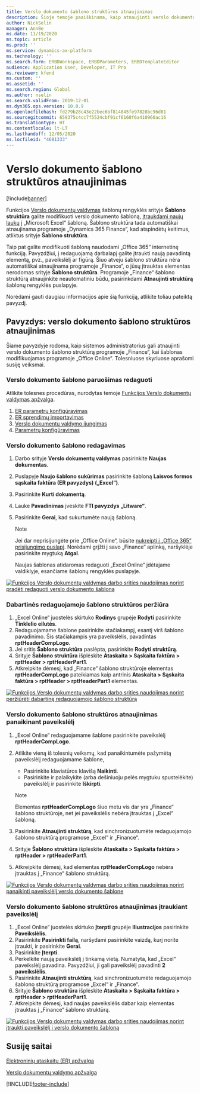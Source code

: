 ```yaml
---
title: Verslo dokumento šablono struktūros atnaujinimas
description: Šioje temoje paaiškinama, kaip atnaujinti verslo dokumento šablono struktūrą naudojantis funkcija Verslo dokumentų valdymas.
author: NickSelin
manager: AnnBe
ms.date: 11/19/2020
ms.topic: article
ms.prod: ''
ms.service: dynamics-ax-platform
ms.technology: ''
ms.search.form: ERBDWorkspace, ERBDParameters, ERBDTemplateEditor
audience: Application User, Developer, IT Pro
ms.reviewer: kfend
ms.custom: ''
ms.assetid: ''
ms.search.region: Global
ms.author: nselin
ms.search.validFrom: 2019-12-01
ms.dyn365.ops.version: 10.0.9
ms.openlocfilehash: fd279b28c43e22bec6bf814845fe97828bc96d81
ms.sourcegitcommit: 659375c4cc7f5524cbf91cf6160f6a410960ac16
ms.translationtype: HT
ms.contentlocale: lt-LT
ms.lasthandoff: 12/05/2020
ms.locfileid: "4681333"
---
```

# <a name="update-the-structure-of-a-business-document-template"></a>Verslo dokumento šablono struktūros atnaujinimas 

[!include[banner](../includes/banner.md)]

Funkcijos [Verslo dokumentų valdymas](er-business-document-management.md) šablonų rengyklės srityje **Šablono struktūra** galite modifikuoti verslo dokumento šabloną, [įtraukdami naujų laukų](er-bdm-add-field-to-excel-template.md) į „Microsoft Excel“ šabloną. Šablono struktūra tada automatiškai atnaujinama programoje „Dynamics 365 Finance“, kad atspindėtų keitimus, atliktus srityje **Šablono struktūra**.

Taip pat galite modifikuoti šabloną naudodami „Office 365“ internetinę funkciją. Pavyzdžiui, į redaguojamą darbalapį galite įtraukti naują pavadintą elementą, pvz., paveikslėlį ar figūrą. Šiuo atveju šablono struktūra nėra automatiškai atnaujinama programoje „Finance“, o jūsų įtrauktas elementas nerodomas srityje **Šablono struktūra**. Programoje „Finance“ šablono struktūrą atnaujinkite neautomatiniu būdu, pasirinkdami **Atnaujinti struktūrą** šablonų rengyklės puslapyje.

Norėdami gauti daugiau informacijos apie šią funkciją, atlikite toliau pateiktą pavyzdį.

## <a name="example-update-the-structure-of-a-business-document-template"></a>Pavyzdys: verslo dokumento šablono struktūros atnaujinimas

Šiame pavyzdyje rodoma, kaip sistemos administratorius gali atnaujinti verslo dokumento šablono struktūrą programoje „Finance“, kai šablonas modifikuojamas programoje „Office Online“. Tolesniuose skyriuose aprašomi susiję veiksmai.

### <a name="prepare-a-business-document-template-for-editing"></a>Verslo dokumento šablono paruošimas redaguoti

Atlikite tolesnes procedūras, nurodytas temoje [Funkcijos Verslo dokumentų valdymas apžvalga](er-business-document-management.md).

1. [ER parametrų konfigūravimas](er-business-document-management.md#configure-er-parameters)
2. [ER sprendimų importavimas](er-business-document-management.md#import-er-solutions)
3. [Verslo dokumentų valdymo įjungimas](er-business-document-management.md#enable-business-document-management)
4. [Parametrų konfigūravimas](er-business-document-management.md#configure-parameters)

### <a name="edit-a-business-document-template"></a>Verslo dokumento šablono redagavimas

1. Darbo srityje **Verslo dokumentų valdymas** pasirinkite **Naujas dokumentas**.
2. Puslapyje **Naujo šablono sukūrimas** pasirinkite šabloną **Laisvos formos sąskaita faktūra (ER pavyzdys) („Excel“)**.
3. Pasirinkite **Kurti dokumentą**.
4. Lauke **Pavadinimas** įveskite **FTI pavyzdys „Litware“**.
5. Pasirinkite **Gerai**, kad sukurtumėte naują šabloną.

    > [!NOTE]
    > Jei dar neprisijungėte prie „Office Online“, būsite [nukreipti į „Office 365“ prisijungimo puslapį](er-business-document-management.md#i-selected-edit-document-but-instead-of-opening-the-bdm-template-editor-page-in-finance-and-operations-i-have-been-sent-to-the-microsoft-365-web-page). Norėdami grįžti į savo „Finance“ aplinką, naršyklėje pasirinkite mygtuką **Atgal**.

    Naujas šablonas atidaromas redaguoti „Excel Online“ įdėtajame valdiklyje, esančiame šablonų rengyklės puslapyje.

[![Funkcijos Verslo dokumentų valdymas darbo srities naudojimas norint pradėti redaguoti verslo dokumento šabloną](./media/er-bdm-update-structure1.gif)](./media/er-bdm-update-structure1.gif)

### <a name="review-the-current-structure-of-the-editable-template"></a>Dabartinės redaguojamojo šablono struktūros peržiūra

1. „Excel Online“ juostelės skirtuko **Rodinys** grupėje **Rodyti** pasirinkite **Tinklelio eilutės**.
2. Redaguojamame šablone pasirinkite stačiakampį, esantį virš šablono pavadinimo. Šis stačiakampis yra paveikslėlis, pavadintas **rptHeaderCompLogo**.
3. Jei sritis **Šablono struktūra** paslėpta, pasirinkite **Rodyti struktūrą**.
4. Srityje **Šablono struktūra** išplėskite **Ataskaita \> Sąskaita faktūra \> rptHeader \> rptHeaderPart1**.
5. Atkreipkite dėmesį, kad „Finance“ šablono struktūroje elementas **rptHeaderCompLogo** pateikiamas kaip antrinis **Ataskaita \> Sąskaita faktūra \> rptHeader \> rptHeaderPart1** elementas.

[![Funkcijos Verslo dokumentų valdymas darbo srities naudojimas norint peržiūrėti dabartinę redaguojamojo šablono struktūrą](./media/er-bdm-update-structure2.gif)](./media/er-bdm-update-structure2.gif)

### <a name="update-the-structure-of-a-business-document-template-by-deleting-a-picture"></a>Verslo dokumento šablono struktūros atnaujinimas panaikinant paveikslėlį

1. „Excel Online“ redaguojamame šablone pasirinkite paveikslėlį **rptHeaderCompLogo**.
2. Atlikite vieną iš tolesnių veiksmų, kad panaikintumėte pažymėtą paveikslėlį redaguojamame šablone,

    - Pasirinkite klaviatūros klavišą **Naikinti**.
    - Pasirinkite ir palaikykite (arba dešiniuoju pelės mygtuku spustelėkite) paveikslėlį ir pasirinkite **Iškirpti**.

    > [!NOTE]
    > Elementas **rptHeaderCompLogo** šiuo metu vis dar yra „Finance“ šablono struktūroje, net jei paveikslėlis nebėra įtrauktas į „Excel“ šabloną.

3. Pasirinkite **Atnaujinti struktūrą**, kad sinchronizuotumėte redaguojamojo šablono struktūrą programose „Excel“ ir „Finance“.
4. Srityje **Šablono struktūra** išplėskite **Ataskaita \> Sąskaita faktūra \> rptHeader \> rptHeaderPart1**.
5. Atkreipkite dėmesį, kad elementas **rptHeaderCompLogo** nebėra įtrauktas į „Finance“ šablono struktūrą.

[![Funkcijos Verslo dokumentų valdymas darbo srities naudojimas norint panaikinti paveikslėlį verslo dokumento šablone](./media/er-bdm-update-structure3.gif)](./media/er-bdm-update-structure3.gif)

### <a name="update-the-structure-of-a-business-document-template-by-adding-a-picture"></a>Verslo dokumento šablono struktūros atnaujinimas įtraukiant paveikslėlį

1. „Excel Online“ juostelės skirtuko **Įterpti** grupėje **Iliustracijos** pasirinkite **Paveikslėlis**.
2. Pasirinkite **Pasirinkti failą**, naršydami pasirinkite vaizdą, kurį norite įtraukti, ir pasirinkite **Gerai**.
3. Pasirinkite **Įterpti**.
4. Perkelkite naują paveikslėlį į tinkamą vietą. Numatyta, kad „Excel“ paveikslėlį pavadina. Pavyzdžiui, ji gali paveikslėlį pavadinti **2 paveikslėlis**.
5. Pasirinkite **Atnaujinti struktūrą**, kad sinchronizuotumėte redaguojamojo šablono struktūrą programose „Excel“ ir „Finance“.
6. Srityje **Šablono struktūra** išplėskite **Ataskaita \> Sąskaita faktūra \> rptHeader \> rptHeaderPart1**.
7. Atkreipkite dėmesį, kad naujas paveikslėlis dabar kaip elementas įtrauktas į „Finance“ šablono struktūrą.

[![Funkcijos Verslo dokumentų valdymas darbo srities naudojimas norint įtraukti paveikslėlį į verslo dokumento šabloną](./media/er-bdm-update-structure4.gif)](./media/er-bdm-update-structure4.gif)

## <a name="related-links"></a>Susiję saitai

[Elektroninių ataskaitų (ER) apžvalga](general-electronic-reporting.md)

[Verslo dokumentų valdymo apžvalga](er-business-document-management.md)


[!INCLUDE[footer-include](../../../includes/footer-banner.md)]